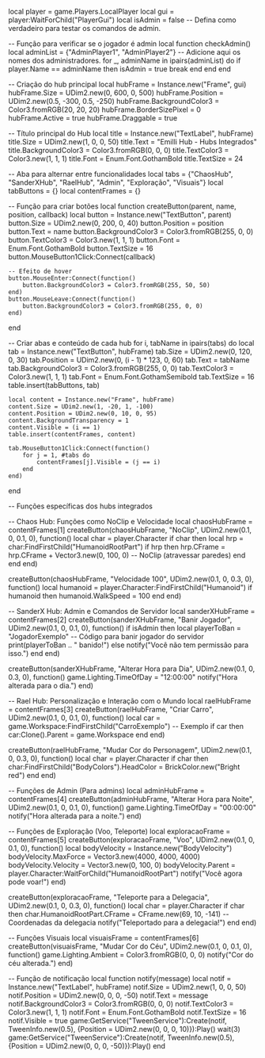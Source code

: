 local player = game.Players.LocalPlayer
local gui = player:WaitForChild("PlayerGui")
local isAdmin = false -- Defina como verdadeiro para testar os comandos de admin.

-- Função para verificar se o jogador é admin
local function checkAdmin()
    local adminList = {"AdminPlayer1", "AdminPlayer2"} -- Adicione aqui os nomes dos administradores.
    for _, adminName in ipairs(adminList) do
        if player.Name == adminName then
            isAdmin = true
            break
        end
    end
end

-- Criação do hub principal
local hubFrame = Instance.new("Frame", gui)
hubFrame.Size = UDim2.new(0, 600, 0, 500)
hubFrame.Position = UDim2.new(0.5, -300, 0.5, -250)
hubFrame.BackgroundColor3 = Color3.fromRGB(20, 20, 20)
hubFrame.BorderSizePixel = 0
hubFrame.Active = true
hubFrame.Draggable = true

-- Título principal do Hub
local title = Instance.new("TextLabel", hubFrame)
title.Size = UDim2.new(1, 0, 0, 50)
title.Text = "Emilli Hub - Hubs Integrados"
title.BackgroundColor3 = Color3.fromRGB(0, 0, 0)
title.TextColor3 = Color3.new(1, 1, 1)
title.Font = Enum.Font.GothamBold
title.TextSize = 24

-- Aba para alternar entre funcionalidades
local tabs = {"ChaosHub", "SanderXHub", "RaelHub", "Admin", "Exploração", "Visuais"}
local tabButtons = {}
local contentFrames = {}

-- Função para criar botões
local function createButton(parent, name, position, callback)
    local button = Instance.new("TextButton", parent)
    button.Size = UDim2.new(0, 200, 0, 40)
    button.Position = position
    button.Text = name
    button.BackgroundColor3 = Color3.fromRGB(255, 0, 0)
    button.TextColor3 = Color3.new(1, 1, 1)
    button.Font = Enum.Font.GothamBold
    button.TextSize = 16
    button.MouseButton1Click:Connect(callback)

    -- Efeito de hover
    button.MouseEnter:Connect(function()
        button.BackgroundColor3 = Color3.fromRGB(255, 50, 50)
    end)
    button.MouseLeave:Connect(function()
        button.BackgroundColor3 = Color3.fromRGB(255, 0, 0)
    end)
end

-- Criar abas e conteúdo de cada hub
for i, tabName in ipairs(tabs) do
    local tab = Instance.new("TextButton", hubFrame)
    tab.Size = UDim2.new(0, 120, 0, 30)
    tab.Position = UDim2.new(0, (i - 1) * 123, 0, 60)
    tab.Text = tabName
    tab.BackgroundColor3 = Color3.fromRGB(255, 0, 0)
    tab.TextColor3 = Color3.new(1, 1, 1)
    tab.Font = Enum.Font.GothamSemibold
    tab.TextSize = 16
    table.insert(tabButtons, tab)

    local content = Instance.new("Frame", hubFrame)
    content.Size = UDim2.new(1, -20, 1, -100)
    content.Position = UDim2.new(0, 10, 0, 95)
    content.BackgroundTransparency = 1
    content.Visible = (i == 1)
    table.insert(contentFrames, content)

    tab.MouseButton1Click:Connect(function()
        for j = 1, #tabs do
            contentFrames[j].Visible = (j == i)
        end
    end)
end

-- Funções específicas dos hubs integrados

-- Chaos Hub: Funções como NoClip e Velocidade
local chaosHubFrame = contentFrames[1]
createButton(chaosHubFrame, "NoClip", UDim2.new(0.1, 0, 0.1, 0), function()
    local char = player.Character
    if char then
        local hrp = char:FindFirstChild("HumanoidRootPart")
        if hrp then
            hrp.CFrame = hrp.CFrame + Vector3.new(0, 100, 0) -- NoClip (atravessar paredes)
        end
    end
end)

createButton(chaosHubFrame, "Velocidade 100", UDim2.new(0.1, 0, 0.3, 0), function()
    local humanoid = player.Character:FindFirstChild("Humanoid")
    if humanoid then
        humanoid.WalkSpeed = 100
    end
end)

-- SanderX Hub: Admin e Comandos de Servidor
local sanderXHubFrame = contentFrames[2]
createButton(sanderXHubFrame, "Banir Jogador", UDim2.new(0.1, 0, 0.1, 0), function()
    if isAdmin then
        local playerToBan = "JogadorExemplo"
        -- Código para banir jogador do servidor
        print(playerToBan .. " banido!")
    else
        notify("Você não tem permissão para isso.")
    end
end)

createButton(sanderXHubFrame, "Alterar Hora para Dia", UDim2.new(0.1, 0, 0.3, 0), function()
    game.Lighting.TimeOfDay = "12:00:00"
    notify("Hora alterada para o dia.")
end)

-- Rael Hub: Personalização e Interação com o Mundo
local raelHubFrame = contentFrames[3]
createButton(raelHubFrame, "Criar Carro", UDim2.new(0.1, 0, 0.1, 0), function()
    local car = game.Workspace:FindFirstChild("CarroExemplo") -- Exemplo
    if car then
        car:Clone().Parent = game.Workspace
    end
end)

createButton(raelHubFrame, "Mudar Cor do Personagem", UDim2.new(0.1, 0, 0.3, 0), function()
    local char = player.Character
    if char then
        char:FindFirstChild("BodyColors").HeadColor = BrickColor.new("Bright red")
    end
end)

-- Funções de Admin (Para admins)
local adminHubFrame = contentFrames[4]
createButton(adminHubFrame, "Alterar Hora para Noite", UDim2.new(0.1, 0, 0.1, 0), function()
    game.Lighting.TimeOfDay = "00:00:00"
    notify("Hora alterada para a noite.")
end)

-- Funções de Exploração (Voo, Teleporte)
local exploracaoFrame = contentFrames[5]
createButton(exploracaoFrame, "Voo", UDim2.new(0.1, 0, 0.1, 0), function()
    local bodyVelocity = Instance.new("BodyVelocity")
    bodyVelocity.MaxForce = Vector3.new(4000, 4000, 4000)
    bodyVelocity.Velocity = Vector3.new(0, 100, 0)
    bodyVelocity.Parent = player.Character:WaitForChild("HumanoidRootPart")
    notify("Você agora pode voar!")
end)

createButton(exploracaoFrame, "Teleporte para a Delegacia", UDim2.new(0.1, 0, 0.3, 0), function()
    local char = player.Character
    if char then
        char.HumanoidRootPart.CFrame = CFrame.new(69, 10, -141) -- Coordenadas da delegacia
        notify("Teleportado para a delegacia!")
    end
end)

-- Funções Visuais
local visuaisFrame = contentFrames[6]
createButton(visuaisFrame, "Mudar Cor do Céu", UDim2.new(0.1, 0, 0.1, 0), function()
    game.Lighting.Ambient = Color3.fromRGB(0, 0, 0)
    notify("Cor do céu alterada.")
end)

-- Função de notificação
local function notify(message)
    local notif = Instance.new("TextLabel", hubFrame)
    notif.Size = UDim2.new(1, 0, 0, 50)
    notif.Position = UDim2.new(0, 0, 0, -50)
    notif.Text = message
    notif.BackgroundColor3 = Color3.fromRGB(0, 0, 0)
    notif.TextColor3 = Color3.new(1, 1, 1)
    notif.Font = Enum.Font.GothamBold
    notif.TextSize = 16
    notif.Visible = true
    game:GetService("TweenService"):Create(notif, TweenInfo.new(0.5), {Position = UDim2.new(0, 0, 0, 10)}):Play()
    wait(3)
    game:GetService("TweenService"):Create(notif, TweenInfo.new(0.5), {Position = UDim2.new(0, 0, 0, -50)}):Play()
end
